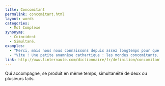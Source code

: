 ```yaml
---
title: Concomitant
permalink: concomitant.html
layout: words
categories:
  - Mot Complexe
synonyms:
  - Coïncident
  - Simultané.
examples:
  - "Merci, mais nous nous connaissons depuis assez longtemps pour que vous sachiez qu'il y a trois choses différentes : ce que je dis, ce que je pense, et ce que j'écris. Et cela fait trois mondes concomitants. Sans parler de ce que je ne dis pas, de ce que je n'écris pas, et de ce que je ne pense pas..."
  - "Vite ! Une petite anamnèse cathartique : les mondes concomitants, ce que j'écris, ce que je pense..."
link: http://www.linternaute.com/dictionnaire/fr/definition/concomitant/
---
```


Qui accompagne, se produit en même temps, simultanéité de deux ou plusieurs faits.
